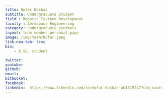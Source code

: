 ```yaml
---
title: Nofar Koskas
subtitle: Undergraduate Student
field : Robotic Testbed Development
faculty : Aerospace Engineering
category: undergraduate_students
layout: team_member_personal_page
image: /img/team/Nofar.jpeg
link-new-tab: true
bio:
    - B.Sc. student 

twitter: 
youtube: 
github: 
email: 
bitbucket: 
facebook: 
linkedin:  https://www.linkedin.com/in/nofar-koskas-ab1319247?utm_source=share&utm_campaign=share_via&utm_content=profile&utm_medium=ios_ap
---
```



